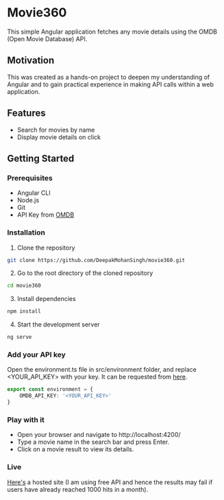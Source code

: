 # Movie360

This simple Angular application fetches any movie details using the OMDB (Open Movie Database) API.

## Motivation

This was created as a hands-on project to deepen my understanding of Angular and to gain practical experience in making API calls within a web application.

## Features

- Search for movies by name
- Display movie details on click

## Getting Started

### Prerequisites

- Angular CLI
- Node.js
- Git
- API Key from [OMDB](http://www.omdbapi.com/apikey.aspx)

### Installation

1. Clone the repository
```bash
git clone https://github.com/DeepakMohanSingh/movie360.git
```

2. Go to the root directory of the cloned repository
```bash
cd movie360
```

3. Install dependencies
```bash
npm install
```

4. Start the development server
```bash
ng serve
```

### Add your API key

Open the environment.ts file in src/environment folder, and replace <YOUR_API_KEY> with your key. It can be requested from [here](http://www.omdbapi.com/apikey.aspx).

``` typescript
export const environment = {
    OMDB_API_KEY: '<YOUR_API_KEY>'
}
```

### Play with it

- Open your browser and navigate to http://localhost:4200/
- Type a movie name in the search bar and press Enter.
- Click on a movie result to view its details.

### Live

[Here's](https://deepakmohansingh.github.io/movie360/) a hosted site (I am using free API and hence the results may fail if users have already reached 1000 hits in a month).
